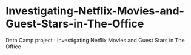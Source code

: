 # Investigating-Netflix-Movies-and-Guest-Stars-in-The-Office
Data Camp project : Investigating Netflix Movies and Guest Stars in The Office
